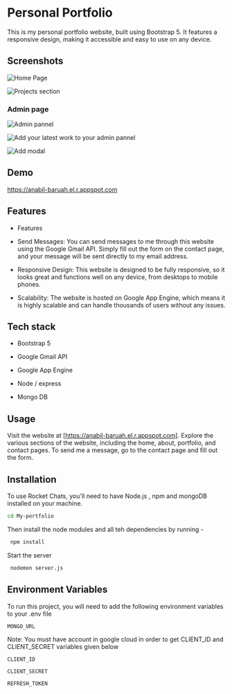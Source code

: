 
# Personal Portfolio

This is my personal portfolio website, built using Bootstrap 5. It features a responsive design, making it accessible and easy to use on any device.
## Screenshots

![Home Page](https://res.cloudinary.com/dudvqptv0/image/upload/v1680634878/personalPortfolio/profilePhotoDp_mmozfl.png)

![Projects section](https://res.cloudinary.com/dudvqptv0/image/upload/v1680634863/personalPortfolio/profilePhotoDp2_mezova.png)

### Admin page

![Admin pannel](https://res.cloudinary.com/dudvqptv0/image/upload/v1680962371/adminPannel1_qyqrfr.png)

![Add your latest work to your admin pannel](https://res.cloudinary.com/dudvqptv0/image/upload/v1680962434/adminPannel2_emph6d.png)

![Add modal](https://res.cloudinary.com/dudvqptv0/image/upload/v1680962584/adminPannel3_lgeqig.png)


## Demo

https://anabil-baruah.el.r.appspot.com


## Features

- Features
- Send Messages: You can send messages to me through this website using the Google Gmail API. Simply fill out the form on the contact page, and your message will be sent directly to my email address.

- Responsive Design: This website is designed to be fully responsive, so it looks great and functions well on any device, from desktops to mobile phones.

- Scalability: The website is hosted on Google App Engine, which means it is highly scalable and can handle thousands of users without any issues.
## Tech stack

- Bootstrap 5

- Google Gmail API

- Google App Engine

- Node / express

- Mongo DB
## Usage

Visit the website at [https://anabil-baruah.el.r.appspot.com].
Explore the various sections of the website, including the home, about, portfolio, and contact pages.
To send me a message, go to the contact page and fill out the form.
## Installation

To use Rocket Chats, you'll need to have Node.js , npm and mongoDB installed on your machine.

```bash
cd My-portfolio
```
Then install the node modules and all teh dependencies by running -

```bash
 npm install
```
Start the server
```bash
 nodemon server.js
```
    
## Environment Variables

To run this project, you will need to add the following environment variables to your .env file

`MONGO_URL`

Note: You must have account in google cloud in order to get CLIENT_ID and CLIENT_SECRET variables given below

`CLIENT_ID`

`CLIENT_SECRET`

`REFRESH_TOKEN` 


